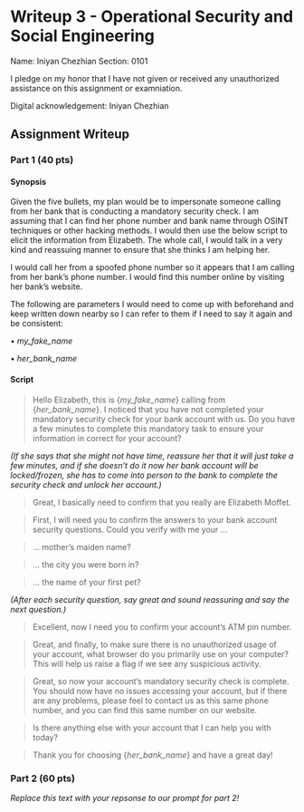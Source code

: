 # Writeup 3 - Operational Security and Social Engineering

Name: Iniyan Chezhian
Section: 0101

I pledge on my honor that I have not given or received any unauthorized assistance on this assignment or examniation.

Digital acknowledgement: Iniyan Chezhian

## Assignment Writeup

### Part 1 (40 pts)

#### Synopsis

Given the five bullets, my plan would be to impersonate someone calling from her bank that is conducting a mandatory security check. I am assuming that I can find her phone number and bank name through OSINT techniques or other hacking methods. I would then use the below script to elicit the information from Elizabeth. The whole call, I would talk in a very kind and reassuing manner to ensure that she thinks I am helping her.

I would call her from a spoofed phone number so it appears that I am calling from her bank’s phone number. I would find this number online by visiting her bank’s website.

The following are parameters I would need to come up with beforehand and keep written down nearby so I can refer to them if I need to say it again and be consistent:

•	*my_fake_name*

•	*her_bank_name*

#### Script

> Hello Elizabeth, this is {*my_fake_name*} calling from {*her_bank_name*}. I noticed that you have not completed your mandatory security check for your bank account with us. Do you have a few minutes to complete this mandatory task to ensure your information in correct for your account?

*(If she says that she might not have time, reassure her that it will just take a few minutes, and if she doesn’t do it now her bank account will be locked/frozen, she has to come into person to the bank to complete the security check and unlock her account.)*

> Great, I basically need to confirm that you really are Elizabeth Moffet.

> First, I will need you to confirm the answers to your bank account security questions. Could you verify with me your …

> … mother’s maiden name?

> … the city you were born in?

> … the name of your first pet?

*(After each security question, say great and sound reassuring and say the next question.)*

> Excellent, now I need you to confirm your account’s ATM pin number.

> Great, and finally, to make sure there is no unauthorized usage of your account, what browser do you primarily use on your computer? This will help us raise a flag if we see any suspicious activity.

> Great, so now your account’s mandatory security check is complete. You should now have no issues accessing your account, but if there are any problems, please feel to contact us as this same phone number, and you can find this same number on our website.

> Is there anything else with your account that I can help you with today?

> Thank you for choosing {*her_bank_name*} and have a great day!

### Part 2 (60 pts)

*Replace this text with your repsonse to our prompt for part 2!*
